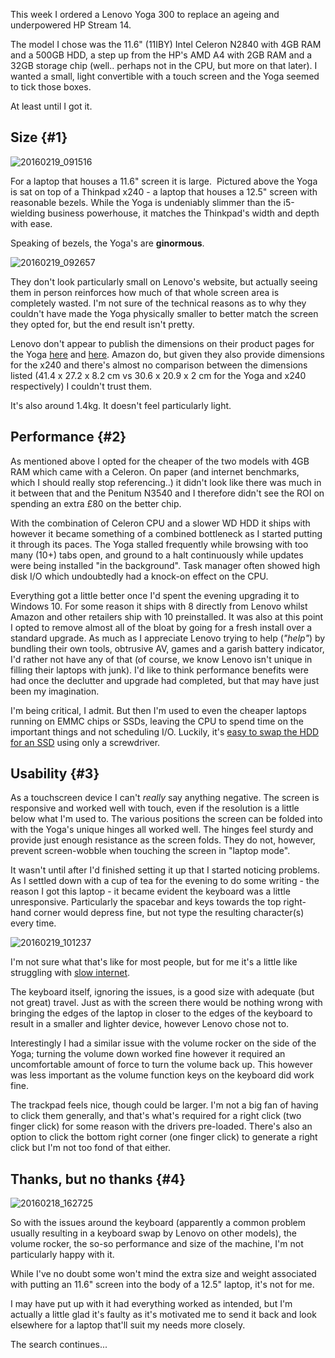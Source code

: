 <!---
title: "I bought a Lenovo Yoga 300, this is why I'm sending it back"
date: "2016-02-19"
categories:
  - "opinion"
tags:
  - "celeron"
  - "hdd"
  - "lenovo"
  - "performance"
  - "ssd"
  - "yoga"
--->

This week I ordered a Lenovo Yoga 300 to replace an ageing and underpowered HP Stream 14.

The model I chose was the 11.6" (11IBY) Intel Celeron N2840 with 4GB RAM and a 500GB HDD, a step up from the HP's AMD A4 with 2GB RAM and a 32GB storage chip (well.. perhaps not in the CPU, but more on that later). I wanted a small, light convertible with a touch screen and the Yoga seemed to tick those boxes.

At least until I got it.

## Size {#1}

![20160219_091516](/wp-content/uploads/2016/02/20160219_091516.jpg)

For a laptop that houses a 11.6" screen it is large.  Pictured above the Yoga is sat on top of a Thinkpad x240 - a laptop that houses a 12.5" screen with reasonable bezels. While the Yoga is undeniably slimmer than the i5-wielding business powerhouse, it matches the Thinkpad's width and depth with ease.

Speaking of bezels, the Yoga's are **ginormous**.

![20160219_092657](/wp-content/uploads/2016/02/20160219_092657.jpg)

They don't look particularly small on Lenovo's website, but actually seeing them in person reinforces how much of that whole screen area is completely wasted. I'm not sure of the technical reasons as to why they couldn't have made the Yoga physically smaller to better match the screen they opted for, but the end result isn't pretty.

Lenovo don't appear to publish the dimensions on their product pages for the Yoga [here](https://support.lenovo.com/gb/en/documents/pd100796) and [here](http://shop.lenovo.com/gb/en/laptops/lenovo/yoga/yoga-300-11/). Amazon do, but given they also provide dimensions for the x240 and there's almost no comparison between the dimensions listed (41.4 x 27.2 x 8.2 cm vs 30.6 x 20.9 x 2 cm for the Yoga and x240 respectively) I couldn't trust them.

It's also around 1.4kg. It doesn't feel particularly light.

## Performance {#2}

As mentioned above I opted for the cheaper of the two models with 4GB RAM which came with a Celeron. On paper (and internet benchmarks, which I should really stop referencing..) it didn't look like there was much in it between that and the Penitum N3540 and I therefore didn't see the ROI on spending an extra £80 on the better chip.

With the combination of Celeron CPU and a slower WD HDD it ships with however it became something of a combined bottleneck as I started putting it through its paces. The Yoga stalled frequently while browsing with too many (10+) tabs open, and ground to a halt continuously while updates were being installed "in the background". Task manager often showed high disk I/O which undoubtedly had a knock-on effect on the CPU.

Everything got a little better once I'd spent the evening upgrading it to Windows 10. For some reason it ships with 8 directly from Lenovo whilst Amazon and other retailers ship with 10 preinstalled. It was also at this point I opted to remove almost all of the bloat by going for a fresh install over a standard upgrade. As much as I appreciate Lenovo trying to help (_"help"_) by bundling their own tools, obtrusive AV, games and a garish battery indicator, I'd rather not have any of that (of course, we know Lenovo isn't unique in filling their laptops with junk). I'd like to think performance benefits were had once the declutter and upgrade had completed, but that may have just been my imagination.

I'm being critical, I admit. But then I'm used to even the cheaper laptops running on EMMC chips or SSDs, leaving the CPU to spend time on the important things and not scheduling I/O. Luckily, it's [easy to swap the HDD for an SSD](/2016/02/lenovo-yoga-300-11iby-hard-drive-upgrade) using only a screwdriver.

## Usability {#3}

As a touchscreen device I can't _really_ say anything negative. The screen is responsive and worked well with touch, even if the resolution is a little below what I'm used to. The various positions the screen can be folded into with the Yoga's unique hinges all worked well. The hinges feel sturdy and provide just enough resistance as the screen folds. They do not, however, prevent screen-wobble when touching the screen in "laptop mode".

It wasn't until after I'd finished setting it up that I started noticing problems. As I settled down with a cup of tea for the evening to do some writing - the reason I got this laptop - it became evident the keyboard was a little unresponsive. Particularly the spacebar and keys towards the top right-hand corner would depress fine, but not type the resulting character(s) every time.

![20160219_101237](/wp-content/uploads/2016/02/20160219_101237.jpg)

I'm not sure what that's like for most people, but for me it's a little like struggling with [slow internet](http://theoatmeal.com/comics/no_internet).

The keyboard itself, ignoring the issues, is a good size with adequate (but not great) travel. Just as with the screen there would be nothing wrong with bringing the edges of the laptop in closer to the edges of the keyboard to result in a smaller and lighter device, however Lenovo chose not to.

Interestingly I had a similar issue with the volume rocker on the side of the Yoga; turning the volume down worked fine however it required an uncomfortable amount of force to turn the volume back up. This however was less important as the volume function keys on the keyboard did work fine.

The trackpad feels nice, though could be larger. I'm not a big fan of having to click them generally, and that's what's required for a right click (two finger click) for some reason with the drivers pre-loaded. There's also an option to click the bottom right corner (one finger click) to generate a right click but I'm not too fond of that either.

## Thanks, but no thanks {#4}

![20160218_162725](/wp-content/uploads/2016/02/20160218_162725.jpg)

So with the issues around the keyboard (apparently a common problem usually resulting in a keyboard swap by Lenovo on other models), the volume rocker, the so-so performance and size of the machine, I'm not particularly happy with it.

While I've no doubt some won't mind the extra size and weight associated with putting an 11.6" screen into the body of a 12.5" laptop, it's not for me.

I may have put up with it had everything worked as intended, but I'm actually a little glad it's faulty as it's motivated me to send it back and look elsewhere for a laptop that'll suit my needs more closely.

The search continues...
